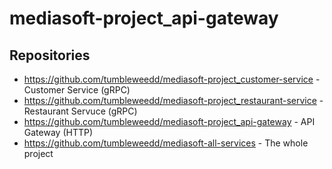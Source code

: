 # mediasoft-project_api-gateway
## Repositories
* https://github.com/tumbleweedd/mediasoft-project_customer-service - Customer Service (gRPC)
* https://github.com/tumbleweedd/mediasoft-project_restaurant-service - Restaurant Servuce (gRPC)
* https://github.com/tumbleweedd/mediasoft-project_api-gateway - API Gateway (HTTP)
* https://github.com/tumbleweedd/mediasoft-all-services - The whole project
